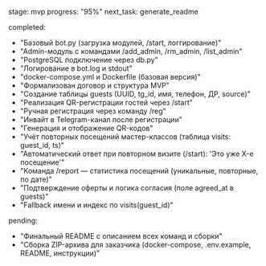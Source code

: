 stage: mvp
progress: "95%"
next_task: generate_readme

completed:
  - "Базовый bot.py (загрузка модулей, /start, логгирование)"
  - "Admin-модуль с командами /add_admin, /rm_admin, /list_admin"
  - "PostgreSQL подключение через db.py"
  - "Логирование в bot.log и stdout"
  - "docker-compose.yml и Dockerfile (базовая версия)"
  - "Формализован договор и структура MVP"
  - "Создание таблицы guests (UUID, tg_id, имя, телефон, ДР, source)"
  - "Реализация QR-регистрации гостей через /start"
  - "Ручная регистрация через команду /reg"
  - "Инвайт в Telegram-канал после регистрации"
  - "Генерация и отображение QR-кодов"
  - "Учёт повторных посещений мастер-классов (таблица visits: guest_id, ts)"
  - "Автоматический ответ при повторном визите (/start): 'Это уже X-е посещение'"
  - "Команда /report — статистика посещений (уникальные, повторные, по дате)"
  - "Подтверждение оферты и логика согласия (поле agreed_at в guests)"
  - "Fallback имени и индекс по visits(guest_id)"

pending:
  - "Финальный README с описанием всех команд и сборки"
  - "Сборка ZIP-архива для заказчика (docker-compose, .env.example, README, инструкции)"

